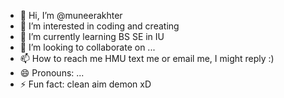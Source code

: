 - 👋 Hi, I’m @muneerakhter
- 👀 I’m interested in coding and creating 
- 🌱 I’m currently learning BS SE in IU 
- 💞️ I’m looking to collaborate on ...
- 📫 How to reach me HMU text me or email me, I might reply :) 
- 😄 Pronouns: ...
- ⚡ Fun fact: clean aim demon xD 

<!---
muneerakhter/muneerakhter is a ✨ special ✨ repository because its `README.md` (this file) appears on your GitHub profile.
You can click the Preview link to take a look at your changes.
--->
